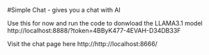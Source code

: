 #Simple Chat - gives you a chat with AI


Use this for now and run the code to donwload the LLAMA3.1 model
http://localhost:8888/?token=4BByK477-4EVAH-D34DB33F


Visit the chat page here
http://http://localhost:8666/

